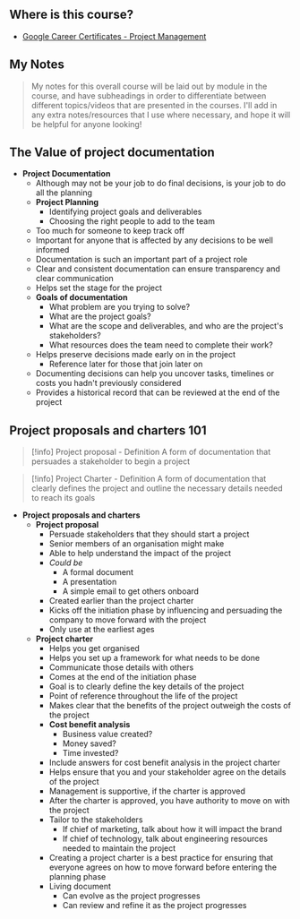 ## Where is this course?
- [Google Career Certificates - Project Management](https://www.coursera.org/professional-certificates/google-project-management)

## My Notes
> My notes for this overall course will be laid out by module in the course, and have subheadings in order to differentiate between different topics/videos that are presented in the courses. I'll add in any extra notes/resources that I use where necessary, and hope it will be helpful for anyone looking!


## The Value of project documentation
- **Project Documentation**
	- Although may not be your job to do final decisions, is your job to do all the planning
	- **Project Planning**
		- Identifying project goals and deliverables
		- Choosing the right people to add to the team
	- Too much for someone to keep track off
	- Important for anyone that is affected by any decisions to be well informed
	- Documentation is such an important part of a project role
	- Clear and consistent documentation can ensure transparency and clear communication
	- Helps set the stage for the project
	- **Goals of documentation**
		- What problem are you trying to solve?
		- What are the project goals?
		- What are the scope and deliverables, and who are the project's stakeholders?
		- What resources does the team need to complete their work?
	- Helps preserve decisions made early on in the project
		- Reference later for those that join later on
	- Documenting decisions can help you uncover tasks, timelines or costs you hadn't previously considered
	- Provides a historical record that can be reviewed at the end of the project

## Project proposals and charters 101
> [!info] Project proposal - Definition
> A form of documentation that persuades a stakeholder to begin a project

> [!info] Project Charter - Definition
> A form of documentation that clearly defines the project and outline the necessary details needed to reach its goals
- **Project proposals and charters**
	- **Project proposal**
		- Persuade stakeholders that they should start a project
		- Senior members of an organisation might make 
		- Able to help understand the impact of the project
		- *Could be*
			- A formal document
			- A presentation
			- A simple email to get others onboard
		- Created earlier than the project charter
		- Kicks off the initiation phase by influencing and persuading the company to move forward with the project
		- Only use at the earliest ages
	- **Project charter**
		- Helps you get organised
		- Helps you set up a framework for what needs to be done
		- Communicate those details with others
		- Comes at the end of the initiation phase
		- Goal is to clearly define the key details of the project
		- Point of reference throughout the life of the project
		- Makes clear that the benefits of the project outweigh the costs of the project
		- **Cost benefit analysis**
			- Business value created?
			- Money saved?
			- Time invested?
		- Include answers for cost benefit analysis in the project charter
		- Helps ensure that you and your stakeholder agree on the details of the project
		- Management is supportive, if the charter is approved
		- After the charter is approved, you have authority to move on with the project
		- Tailor to the stakeholders
			- If chief of marketing, talk about how it will impact the brand
			- If chief of technology, talk about engineering resources needed to maintain the project
		- Creating a project charter is a best practice for ensuring that everyone agrees on how to move forward before entering the planning phase
		- Living document
			- Can evolve as the project progresses
			- Can review and refine it as the project progresses